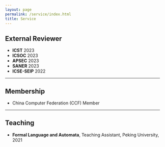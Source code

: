 ```yaml
---
layout: page
permalink: /service/index.html
title: Service
---
```


## External Reviewer

- **ICST** 2023<br>
- **ICSOC** 2023<br>
- **APSEC** 2023<br>
- **SANER** 2023<br>
- **ICSE-SEIP** 2022<br>

---

## Membership

- China Computer Federation (CCF) Member<br>

---

## Teaching

- **Formal Language and Automata**, Teaching Assistant, Peking University, 2021<br>

